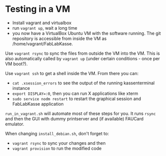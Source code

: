 # Testing in a VM

- Install vagrant and virtualbox
- run `vagrant up`, wait a long time
- you now have a VirtualBox Ubuntu VM with the software running. The git repository is accessible from inside the VM as /home/vagrant/FabLabKasse.

Use `vagrant rsync` to sync the files from outside the VM into the VM. This is also automatically called by `vagrant up` (under certain conditions - once per VM boot?).

Use `vagrant ssh` to get a shell inside the VM. From there you can:

- `cat .xsession_errors` to see the output of the running kassenterminal instance
- `export DISPLAY=:0`, then you can run X applications like xterm
- `sudo service nodm restart` to restart the graphical session and FabLabKasse application

`run_in_vagrant.sh` will automate most of these steps for you. It runs `rsync` and then the GUI with dummy printserver and (if available) FAUCard emulator.


When changing `install_debian.sh`, don't forget to:

- `vagrant rsync` to sync your changes and then
- `vagrant provision` to run the modified code

